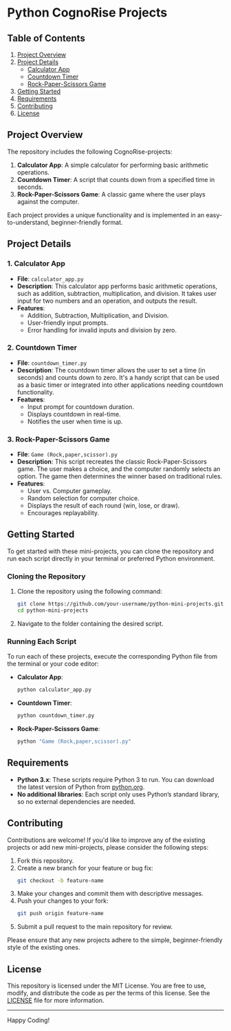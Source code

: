 # Python CognoRise Projects

## Table of Contents
1. [Project Overview](#project-overview)
2. [Project Details](#project-details)
   - [Calculator App](#1-calculator-app)
   - [Countdown Timer](#2-countdown-timer)
   - [Rock-Paper-Scissors Game](#3-rock-paper-scissors-game)
3. [Getting Started](#getting-started)
4. [Requirements](#requirements)
5. [Contributing](#contributing)
6. [License](#license)

## Project Overview

The repository includes the following CognoRise-projects:

1. **Calculator App**: A simple calculator for performing basic arithmetic operations.
2. **Countdown Timer**: A script that counts down from a specified time in seconds.
3. **Rock-Paper-Scissors Game**: A classic game where the user plays against the computer.

Each project provides a unique functionality and is implemented in an easy-to-understand, beginner-friendly format.

## Project Details

### 1. Calculator App
- **File**: `calculator_app.py`
- **Description**: This calculator app performs basic arithmetic operations, such as addition, subtraction, multiplication, and division. It takes user input for two numbers and an operation, and outputs the result.
- **Features**:
  - Addition, Subtraction, Multiplication, and Division.
  - User-friendly input prompts.
  - Error handling for invalid inputs and division by zero.

### 2. Countdown Timer
- **File**: `countdown_timer.py`
- **Description**: The countdown timer allows the user to set a time (in seconds) and counts down to zero. It's a handy script that can be used as a basic timer or integrated into other applications needing countdown functionality.
- **Features**:
  - Input prompt for countdown duration.
  - Displays countdown in real-time.
  - Notifies the user when time is up.

### 3. Rock-Paper-Scissors Game
- **File**: `Game (Rock,paper,scissor).py`
- **Description**: This script recreates the classic Rock-Paper-Scissors game. The user makes a choice, and the computer randomly selects an option. The game then determines the winner based on traditional rules.
- **Features**:
  - User vs. Computer gameplay.
  - Random selection for computer choice.
  - Displays the result of each round (win, lose, or draw).
  - Encourages replayability.

## Getting Started

To get started with these mini-projects, you can clone the repository and run each script directly in your terminal or preferred Python environment.

### Cloning the Repository

1. Clone the repository using the following command:
    ```bash
    git clone https://github.com/your-username/python-mini-projects.git
    cd python-mini-projects
    ```

2. Navigate to the folder containing the desired script.

### Running Each Script

To run each of these projects, execute the corresponding Python file from the terminal or your code editor:

- **Calculator App**:
    ```bash
    python calculator_app.py
    ```
- **Countdown Timer**:
    ```bash
    python countdown_timer.py
    ```
- **Rock-Paper-Scissors Game**:
    ```bash
    python "Game (Rock,paper,scissor).py"
    ```

## Requirements

- **Python 3.x**: These scripts require Python 3 to run. You can download the latest version of Python from [python.org](https://www.python.org/downloads/).
- **No additional libraries**: Each script only uses Python’s standard library, so no external dependencies are needed.

## Contributing

Contributions are welcome! If you'd like to improve any of the existing projects or add new mini-projects, please consider the following steps:

1. Fork this repository.
2. Create a new branch for your feature or bug fix:
    ```bash
    git checkout -b feature-name
    ```
3. Make your changes and commit them with descriptive messages.
4. Push your changes to your fork:
    ```bash
    git push origin feature-name
    ```
5. Submit a pull request to the main repository for review.

Please ensure that any new projects adhere to the simple, beginner-friendly style of the existing ones.

## License

This repository is licensed under the MIT License. You are free to use, modify, and distribute the code as per the terms of this license. See the [LICENSE](LICENSE) file for more information.

---

Happy Coding!

